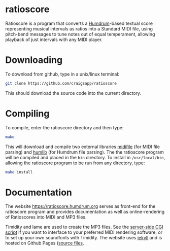 ratioscore
===========

Ratioscore is a program that converts a
[Humdrum](https://www.humdrum.org)-based textual score representing
musical intervals as ratios into a Standard MIDI file, using
pitch-bend messages to tune notes out of equal temperament, allowing
playback of just intervals with any MIDI player.

Downloading
===========

To download from github, type in a unix/linux terminal:

```bash
git clone https://github.com/craigsapp/ratioscore
```

This should download the source code into the current directory.  


Compiling
=========

To compile, enter the ratioscore directory and then type:

```bash
make
```

This will download and compile two external libraries [midifile](https://github.com/craigsapp/midifile)
(for MIDI file parsing) and [humlib](https://github.com/craigsapp/humlib) (for Humdrum file
parsing).  The the ratioscore program will be compiled and placed in the `bin` directory.  To
install in `/usr/local/bin`, allowing the ratioscore program to be run from any directory, type:

```bash
make install
```



Documentation
=============

The website https://ratioscore.humdrum.org serves as front-end for
the ratioscore program and provides documentation as well as online-rendering
of Ratioscores into MIDI and MP3 files.

Timidity and lame are used to create the MP3 files.  See the
[server-side CGI script](https://github.com/craigsapp/ratioscore/blob/gh-pages/_includes/cgi/ratioscore.pl)
if you want to interface to your preferred MIDI rendering software,
or to set up your own soundfonts with Timidity.  The website
uses [jekyll](https://jekyllrb.com) and is hosted on Github Pages
([source files](https://github.com/craigsapp/ratioscore/tree/gh-pages).



